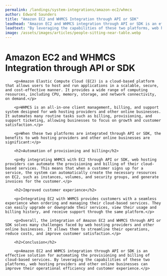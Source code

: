```yaml
---
permalink: /landings/system-integrations/amazon-ec2/whmcs
author: Edward Saunders
title: "Amazon EC2 and WHMCS Integration through API or SDK"
leadhead: "Amazon EC2 and WHMCS integration through API or SDK is an effective solution for automating the provisioning and billing of cloud-based services"
leadtext: "By leveraging the capabilities of these two platforms, web hosting providers and other online businesses can improve their operational efficiency and customer experience."
image: /assets/images/articles/people-sitting-near-table.webp
---
```

<div class="arttext">        <h1>Amazon EC2 and WHMCS Integration through API or SDK</h1>

        <p>Amazon Elastic Compute Cloud (EC2) is a cloud-based platform that allows users to host and run applications in a scalable, secure, and cost-effective manner. It provides a wide range of computing resources, including CPU, memory, storage, and network connectivity, on demand.</p>

        <p>WHMCS is an all-in-one client management, billing, and support system designed for web hosting providers and other online businesses. It automates many routine tasks such as billing, provisioning, and support ticketing, allowing businesses to focus on growth and customer satisfaction.</p>

        <p>When these two platforms are integrated through API or SDK, the benefits to web hosting providers and other online businesses are significant:</p>

        <h2>Automation of provisioning and billing</h2>

        <p>By integrating WHMCS with EC2 through API or SDK, web hosting providers can automate the provisioning and billing of their cloud-based services. This means that when a customer signs up for a service, the system can automatically create the necessary resources on EC2, such as instances, volumes, and security groups, and generate invoices for the customer.</p>

        <h2>Improved customer experience</h2>

        <p>Integrating EC2 with WHMCS provides customers with a seamless experience when ordering and managing their cloud-based services. They can easily upgrade or downgrade their services, view their usage and billing history, and receive support through the same platform.</p>

        <p>Overall, the integration of Amazon EC2 and WHMCS through API or SDK solves many challenges faced by web hosting providers and other online businesses. It allows them to streamline their operations, reduce costs, and improve customer satisfaction.</p>

        <h2>Conclusion</h2>

        <p>Amazon EC2 and WHMCS integration through API or SDK is an effective solution for automating the provisioning and billing of cloud-based services. By leveraging the capabilities of these two platforms, web hosting providers and other online businesses can improve their operational efficiency and customer experience.</p>
</div>